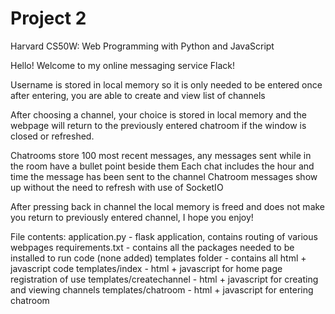 # Project 2

Harvard CS50W: Web Programming with Python and JavaScript

Hello! Welcome to my online messaging service Flack!

Username is stored in local memory so it is only needed to be entered once
after entering, you are able to create and view list of channels

After choosing a channel, your choice is stored in local memory and the webpage will
return to the previously entered chatroom if the window is closed or refreshed.

Chatrooms store 100 most recent messages, any messages sent while in the room have a bullet point beside them
Each chat includes the hour and time the message has been sent to the channel
Chatroom messages show up without the need to refresh with use of SocketIO

After pressing back in channel the local memory is freed and does not make you return to previously entered channel,
I hope you enjoy!

File contents:
application.py - flask application, contains routing of various webpages
requirements.txt - contains all the packages needed to be installed to run code (none added)
templates folder - contains all html + javascript code
templates/index - html + javascript for home page registration of use
templates/createchannel - html + javascript for creating and viewing channels
templates/chatroom - html + javascript for entering chatroom